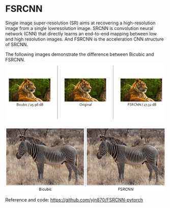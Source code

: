 # FSRCNN

Single image super-resolution (SR) aims at recovering a high-resolution image from a single lowresolution image. SRCNN is convolution neural network (CNN) that directly learns an end-to-end mapping between low and high resolution images. And FSRCNN is the acceleration CNN structure of SRCNN.



The following images demonstrate the difference between Bicubic and FSRCNN.
![image](https://github.com/Kai-how/FSRCNN/blob/main/image/tiger.PNG)

![image](https://github.com/Kai-how/FSRCNN/blob/main/image/zebra.PNG)

Reference and code: https://github.com/yjn870/FSRCNN-pytorch
